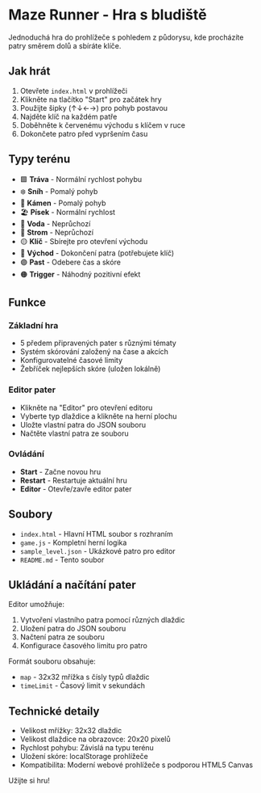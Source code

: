 # Maze Runner - Hra s bludiště

Jednoduchá hra do prohlížeče s pohledem z půdorysu, kde procházíte patry směrem dolů a sbíráte klíče.

## Jak hrát

1. Otevřete `index.html` v prohlížeči
2. Klikněte na tlačítko "Start" pro začátek hry
3. Použijte šipky (↑↓←→) pro pohyb postavou
4. Najděte klíč na každém patře
5. Doběhněte k červenému východu s klíčem v ruce
6. Dokončete patro před vypršením času

## Typy terénu

- 🟩 **Tráva** - Normální rychlost pohybu
- ❄️ **Sníh** - Pomalý pohyb
- 🗿 **Kámen** - Pomalý pohyb
- 🏖️ **Písek** - Normální rychlost
- 🌊 **Voda** - Neprůchozí
- 🌳 **Strom** - Neprůchozí
- 🟡 **Klíč** - Sbírejte pro otevření východu
- 🔴 **Východ** - Dokončení patra (potřebujete klíč)
- 🟣 **Past** - Odebere čas a skóre
- 🟠 **Trigger** - Náhodný pozitivní efekt

## Funkce

### Základní hra
- 5 předem připravených pater s různými tématy
- Systém skórování založený na čase a akcích
- Konfigurovatelné časové limity
- Žebříček nejlepších skóre (uložen lokálně)

### Editor pater
- Klikněte na "Editor" pro otevření editoru
- Vyberte typ dlaždice a klikněte na herní plochu
- Uložte vlastní patra do JSON souboru
- Načtěte vlastní patra ze souboru

### Ovládání
- **Start** - Začne novou hru
- **Restart** - Restartuje aktuální hru
- **Editor** - Otevře/zavře editor pater

## Soubory

- `index.html` - Hlavní HTML soubor s rozhraním
- `game.js` - Kompletní herní logika
- `sample_level.json` - Ukázkové patro pro editor
- `README.md` - Tento soubor

## Ukládání a načítání pater

Editor umožňuje:
1. Vytvoření vlastního patra pomocí různých dlaždic
2. Uložení patra do JSON souboru
3. Načtení patra ze souboru
4. Konfigurace časového limitu pro patro

Formát souboru obsahuje:
- `map` - 32x32 mřížka s čísly typů dlaždic
- `timeLimit` - Časový limit v sekundách

## Technické detaily

- Velikost mřížky: 32x32 dlaždic
- Velikost dlaždice na obrazovce: 20x20 pixelů
- Rychlost pohybu: Závislá na typu terénu
- Uložení skóre: localStorage prohlížeče
- Kompatibilita: Moderní webové prohlížeče s podporou HTML5 Canvas

Užijte si hru!